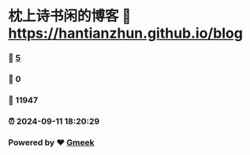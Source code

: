 # 枕上诗书闲的博客 :link: https://hantianzhun.github.io/blog 
### :page_facing_up: [5](https://hantianzhun.github.io/blog/tag.html) 
### :speech_balloon: 0 
### :hibiscus: 11947 
### :alarm_clock: 2024-09-11 18:20:29 
### Powered by :heart: [Gmeek](https://github.com/Meekdai/Gmeek)
